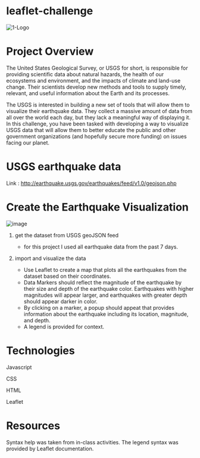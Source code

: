 # leaflet-challenge

![1-Logo](https://github.com/Natphipps/leaflet-challenge/assets/130694752/27969520-f94d-43ed-b1a8-283efe23913e)

# Project Overview

The United States Geological Survey, or USGS for short, is responsible for providing scientific data about natural hazards, the health of our ecosystems and environment, and the impacts of climate and land-use change. Their scientists develop new methods and tools to supply timely, relevant, and useful information about the Earth and its processes.

The USGS is interested in building a new set of tools that will allow them to visualize their earthquake data. They collect a massive amount of data from all over the world each day, but they lack a meaningful way of displaying it. In this challenge, you have been tasked with developing a way to visualize USGS data that will allow them to better educate the public and other government organizations (and hopefully secure more funding) on issues facing our planet.

# USGS earthquake data 

Link : http://earthquake.usgs.gov/earthquakes/feed/v1.0/geojson.php

# Create the Earthquake Visualization

![image](https://github.com/Natphipps/leaflet-challenge/assets/130694752/66bbdc59-7f18-437e-9491-0f9cb290298b)

1. get the dataset from USGS geoJSON feed
   - for this project I used all earthquake data from the past 7 days.

2. import and visualize the data
   - Use Leaflet to create a map that plots all the earthquakes from the dataset based on their coordinates.
   - Data Markers should reflect the magnitude of the earthquake by their size and depth of the earthquake color. Earthquakes with higher magnitudes will appear larger, and earthquakes with greater depth should appear darker in color.
   - By clicking on a marker, a popup should appeat that provides information about the earthquake including its location, magnitude, and depth.
   - A legend is provided for context.

# Technologies

Javascript

CSS

HTML

Leaflet

# Resources

Syntax help was taken from in-class activities.
The legend syntax was provided by Leaflet documentation.



